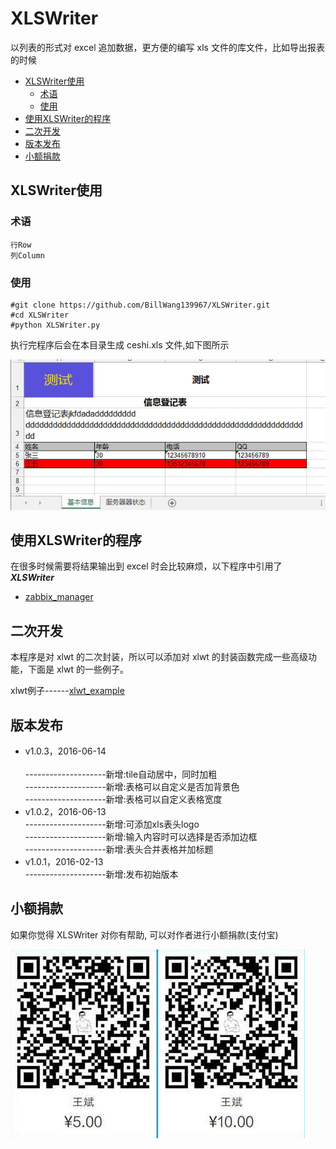# XLSWriter

以列表的形式对 excel 追加数据，更方便的编写 xls 文件的库文件，比如导出报表的时候

* [XLSWriter使用](#xlswriter使用)
	* [术语](#术语)
	* [使用](#使用)
* [使用XLSWriter的程序](#使用xlswriter的程序)
* [二次开发](#二次开发)
* [版本发布](#版本发布)
* [小额捐款](#小额捐款)

## XLSWriter使用
### 术语

```
行Row
列Column
```
### 使用
```
#git clone https://github.com/BillWang139967/XLSWriter.git
#cd XLSWriter
#python XLSWriter.py 
```
执行完程序后会在本目录生成 ceshi.xls 文件,如下图所示

![Screenshot](images/ceshi.jpg)


## 使用XLSWriter的程序

在很多时候需要将结果输出到 excel 时会比较麻烦，以下程序中引用了 ***XLSWriter***

* [zabbix_manager](https://github.com/BillWang139967/zabbix_manager.git)

## 二次开发

本程序是对 xlwt 的二次封装，所以可以添加对 xlwt 的封装函数完成一些高级功能，下面是 xlwt 的一些例子。

xlwt例子------[xlwt_example](doc/README.md)  

## 版本发布

* v1.0.3，2016-06-14</br>  
  --------------------新增:tile自动居中，同时加粗</br>
  --------------------新增:表格可以自定义是否加背景色</br>
  --------------------新增:表格可以自定义表格宽度
* v1.0.2，2016-06-13</br>
  --------------------新增:可添加xls表头logo</br>
  --------------------新增:输入内容时可以选择是否添加边框 </br>
  --------------------新增:表头合并表格并加标题
* v1.0.1，2016-02-13</br>
  --------------------新增:发布初始版本

## 小额捐款

如果你觉得 XLSWriter 对你有帮助, 可以对作者进行小额捐款(支付宝)

![Screenshot](images/5.jpg)
